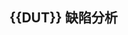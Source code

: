 
## {{DUT}} 缺陷分析

<!-- 请删除本注释中的所有内容

学习任务中给出的参考文档：Guide_Doc/dut_bug_analysis.md，用 FG-*、 FC-*、CK-* 和 BUG-RATE-* 标签，对{{DUT}}测试中功能的检测点不通过的原因和确定为bug的概率进行分析。

举例：

### A类功能：

<FG-FUNCTYPE-A>

#### 功能A1：<FC-A1>
- <CK-NAME1> 检测点1：由于什么原因导致该检测点不通过，为{{DUT}}设计bug概率的为 80% <BUG-RATE-80> 
....

#### 根因分析

原因说明

在文件 {{DUT}}.v的第33行不应该赋值为1，因为...

```verilog
// {{DUT}}.v
33:         pulse_out = 1'b1;  // BUG: 说明根本原因
34: ...
```

修复建议为：

```verilog
// {{DUT}}.v
33:         pulse_out = 1'b0;  // BUG: 说明如何修复
34: ...
```

**注意**： 在给出代码时，需要在第一行的注释中说明是哪个文件，每一行的开头为行号。

-->
